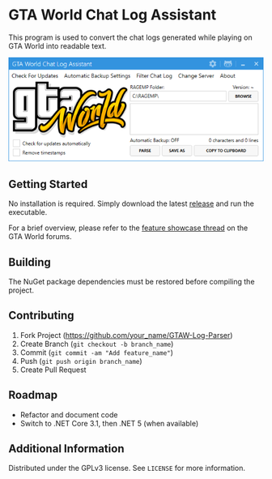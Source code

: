 # GTA World Chat Log Assistant
This program is used to convert the chat logs generated while playing on GTA World into readable text.

![](header.png)

## Getting Started

No installation is required. Simply download the latest [release](https://github.com/MapleToo/GTAW-Log-Parser/releases) and run the executable.

For a brief overview, please refer to the [feature showcase thread](https://forum.gta.world/en/index.php?/topic/7690-chat-logs/) on the GTA World forums.

## Building

The NuGet package dependencies must be restored before compiling the project.

## Contributing

1. Fork Project (<https://github.com/your_name/GTAW-Log-Parser>)
2. Create Branch (`git checkout -b branch_name`)
3. Commit (`git commit -am "Add feature_name"`)
4. Push (`git push origin branch_name`)
5. Create Pull Request

## Roadmap

- Refactor and document code
- Switch to .NET Core 3.1, then .NET 5 (when available)

## Additional Information

Distributed under the GPLv3 license. See ``LICENSE`` for more information.
